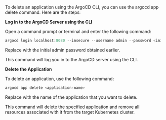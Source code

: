 To delete an application using the ArgoCD CLI, you can use the argocd app delete command. Here are the steps:

**Log in to the ArgoCD Server using the CLI**

Open a command prompt or terminal and enter the following command:

```powershell
argocd login localhost:8080 --insecure --username admin --password <initial-admin-password>
```

Replace <initial-admin-password> with the initial admin password obtained earlier.

This command will log you in to the ArgoCD server using the CLI.

**Delete the Application**

To delete an application, use the following command:

```powershell
argocd app delete <application-name>
```

Replace <application-name> with the name of the application that you want to delete.

This command will delete the specified application and remove all resources associated with it from the target Kubernetes cluster.